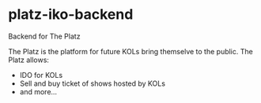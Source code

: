 # platz-iko-backend
Backend for The Platz

The Platz is the platform for future KOLs bring themselve to the public. The Platz allows:
- IDO for KOLs
- Sell and buy ticket of shows hosted by KOLs
- and more...
